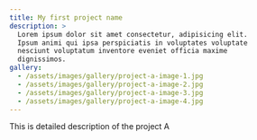 ```yaml
---
title: My first project name
description: >
  Lorem ipsum dolor sit amet consectetur, adipisicing elit.
  Ipsum animi qui ipsa perspiciatis in voluptates voluptate
  nesciunt voluptatum inventore eveniet officia maxime
  dignissimos.
gallery:
  - /assets/images/gallery/project-a-image-1.jpg
  - /assets/images/gallery/project-a-image-2.jpg
  - /assets/images/gallery/project-a-image-3.jpg
  - /assets/images/gallery/project-a-image-4.jpg
---
```


This is detailed description of the project A
